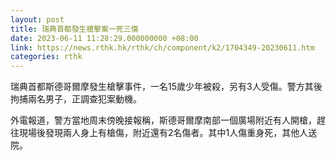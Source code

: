 ```yaml
---
layout: post
title: 瑞典首都發生槍擊案一死三傷
date: 2023-06-11 11:28:29.000000000 +08:00
link: https://news.rthk.hk/rthk/ch/component/k2/1704349-20230611.htm
categories: rthk
---
```


瑞典首都斯德哥爾摩發生槍擊事件，一名15歲少年被殺，另有3人受傷。警方其後拘捕兩名男子，正調查犯案動機。

外電報道，警方當地周末傍晚接報稱，斯德哥爾摩南部一個廣場附近有人開槍，趕往現場後發現兩人身上有槍傷，附近還有2名傷者。其中1人傷重身死，其他人送院。
